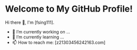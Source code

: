 # Welcome to My GitHub Profile!
Hi there 👋, I'm [fsing111].

- 🔭 I’m currently working on ...
- 🌱 I’m currently learning ...
- 📫 How to reach me: [z21303456242163.com]
